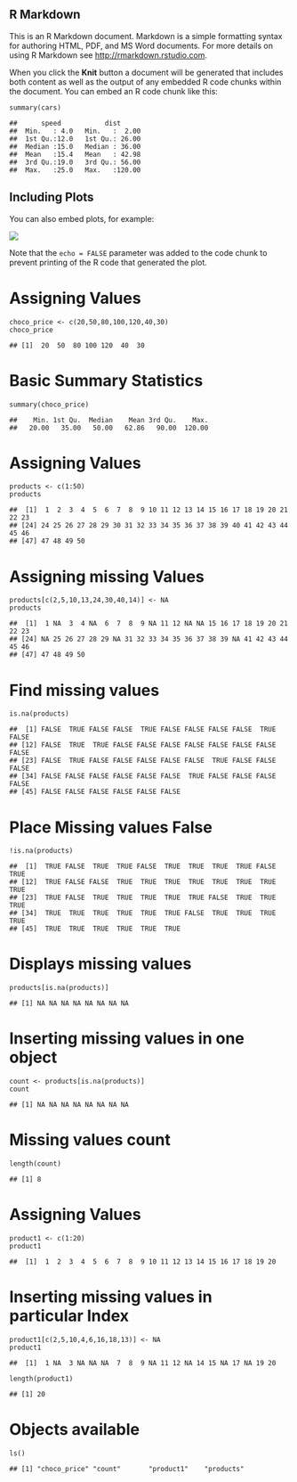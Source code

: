 R Markdown
----------

This is an R Markdown document. Markdown is a simple formatting syntax
for authoring HTML, PDF, and MS Word documents. For more details on
using R Markdown see <http://rmarkdown.rstudio.com>.

When you click the **Knit** button a document will be generated that
includes both content as well as the output of any embedded R code
chunks within the document. You can embed an R code chunk like this:

    summary(cars)

    ##      speed           dist       
    ##  Min.   : 4.0   Min.   :  2.00  
    ##  1st Qu.:12.0   1st Qu.: 26.00  
    ##  Median :15.0   Median : 36.00  
    ##  Mean   :15.4   Mean   : 42.98  
    ##  3rd Qu.:19.0   3rd Qu.: 56.00  
    ##  Max.   :25.0   Max.   :120.00

Including Plots
---------------

You can also embed plots, for example:

![](Summary_Script_files/figure-markdown_strict/pressure-1.png)

Note that the `echo = FALSE` parameter was added to the code chunk to
prevent printing of the R code that generated the plot.

Assigning Values
================

    choco_price <- c(20,50,80,100,120,40,30)
    choco_price

    ## [1]  20  50  80 100 120  40  30

Basic Summary Statistics
========================

    summary(choco_price)

    ##    Min. 1st Qu.  Median    Mean 3rd Qu.    Max. 
    ##   20.00   35.00   50.00   62.86   90.00  120.00

Assigning Values
================

    products <- c(1:50)
    products

    ##  [1]  1  2  3  4  5  6  7  8  9 10 11 12 13 14 15 16 17 18 19 20 21 22 23
    ## [24] 24 25 26 27 28 29 30 31 32 33 34 35 36 37 38 39 40 41 42 43 44 45 46
    ## [47] 47 48 49 50

Assigning missing Values
========================

    products[c(2,5,10,13,24,30,40,14)] <- NA
    products

    ##  [1]  1 NA  3  4 NA  6  7  8  9 NA 11 12 NA NA 15 16 17 18 19 20 21 22 23
    ## [24] NA 25 26 27 28 29 NA 31 32 33 34 35 36 37 38 39 NA 41 42 43 44 45 46
    ## [47] 47 48 49 50

Find missing values
===================

    is.na(products)

    ##  [1] FALSE  TRUE FALSE FALSE  TRUE FALSE FALSE FALSE FALSE  TRUE FALSE
    ## [12] FALSE  TRUE  TRUE FALSE FALSE FALSE FALSE FALSE FALSE FALSE FALSE
    ## [23] FALSE  TRUE FALSE FALSE FALSE FALSE FALSE  TRUE FALSE FALSE FALSE
    ## [34] FALSE FALSE FALSE FALSE FALSE FALSE  TRUE FALSE FALSE FALSE FALSE
    ## [45] FALSE FALSE FALSE FALSE FALSE FALSE

Place Missing values False
==========================

    !is.na(products)

    ##  [1]  TRUE FALSE  TRUE  TRUE FALSE  TRUE  TRUE  TRUE  TRUE FALSE  TRUE
    ## [12]  TRUE FALSE FALSE  TRUE  TRUE  TRUE  TRUE  TRUE  TRUE  TRUE  TRUE
    ## [23]  TRUE FALSE  TRUE  TRUE  TRUE  TRUE  TRUE FALSE  TRUE  TRUE  TRUE
    ## [34]  TRUE  TRUE  TRUE  TRUE  TRUE  TRUE FALSE  TRUE  TRUE  TRUE  TRUE
    ## [45]  TRUE  TRUE  TRUE  TRUE  TRUE  TRUE

Displays missing values
=======================

    products[is.na(products)]

    ## [1] NA NA NA NA NA NA NA NA

Inserting missing values in one object
======================================

    count <- products[is.na(products)]
    count

    ## [1] NA NA NA NA NA NA NA NA

Missing values count
====================

    length(count)

    ## [1] 8

Assigning Values
================

    product1 <- c(1:20)
    product1

    ##  [1]  1  2  3  4  5  6  7  8  9 10 11 12 13 14 15 16 17 18 19 20

Inserting missing values in particular Index
============================================

    product1[c(2,5,10,4,6,16,18,13)] <- NA
    product1

    ##  [1]  1 NA  3 NA NA NA  7  8  9 NA 11 12 NA 14 15 NA 17 NA 19 20

    length(product1)

    ## [1] 20

Objects available
=================

    ls()

    ## [1] "choco_price" "count"       "product1"    "products"
